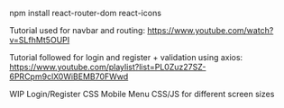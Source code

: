 npm install react-router-dom react-icons

Tutorial used for navbar and routing: https://www.youtube.com/watch?v=SLfhMt5OUPI

Tutorial followed for login and register + validation using axios: https://www.youtube.com/playlist?list=PL0Zuz27SZ-6PRCpm9clX0WiBEMB70FWwd

WIP
Login/Register CSS
Mobile Menu CSS/JS for different screen sizes